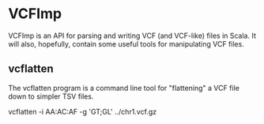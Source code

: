 VCFImp
======

VCFImp is an API for parsing and writing VCF (and VCF-like) files in Scala. It
will also, hopefully, contain some useful tools for manipulating VCF files.

vcflatten
---------

The vcflatten program is a command line tool for "flattening" a VCF file down
to simpler TSV files.

vcflatten -i AA:AC:AF -g 'GT;GL' ../chr1.vcf.gz



